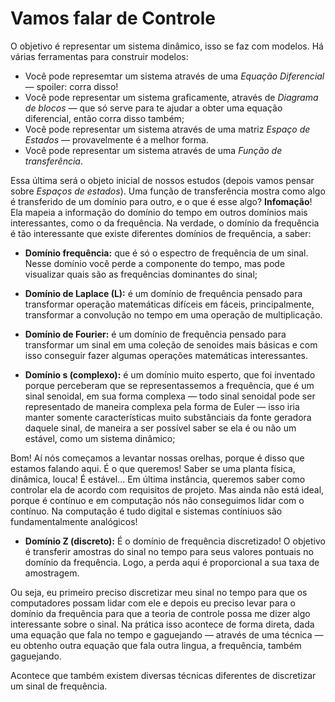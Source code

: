 
# Vamos falar de Controle

O objetivo é representar um sistema dinâmico, isso se faz com modelos. Há várias ferramentas para construir modelos:

- Você pode represemtar um sistema através de uma *Equação Diferencial* — spoiler: corra disso!
- Você pode representar um sistema graficamente, através de *Diagrama de blocos* — que só serve para te ajudar a obter uma equação diferencial, então corra disso também;
- Você pode representar um sistema através de uma matriz *Espaço de Estados* — provavelmente é a melhor forma.
- Você pode representar um sistema através de uma *Função de transferência*.


Essa última será o objeto inicial de nossos estudos (depois vamos pensar sobre *Espaços de estados*). Uma função de transferência mostra como algo é transferido de um domínio para outro, e o que é esse algo? **Infomação**! Ela mapeia a informação do domínio do tempo em outros domínios mais interessantes, como o da frequência. Na verdade, o domínio da frequência é tão interessante que existe diferentes domínios de frequência, a saber:

- **Domínio frequência:** que é só o espectro de frequência de um sinal. Nesse domínio você perde a componente do tempo, mas pode visualizar quais são as frequências dominantes do sinal;
  
- **Domínio de Laplace (L):** é um domínio de frequência pensado para transformar operação matemáticas difíceis em fáceis, principalmente, transformar a convolução no tempo em uma operação de multiplicação.
  
- **Domínio de Fourier:** é um domínio de frequência pensado para transformar um sinal em uma coleção de senoides mais básicas e com isso conseguir fazer algumas operações matemáticas interessantes.
  
- **Domínio s (complexo):** é um domínio muito esperto, que foi inventado porque perceberam que se representassemos a frequência, que é um sinal senoidal, em sua forma complexa — todo sinal senoidal pode ser representado de maneira complexa pela forma de Euler — isso iria manter somente características muito substânciais da fonte geradora daquele sinal, de maneira a ser possível saber se ela é ou não um estável, como um sistema dinâmico;

Bom! Aí nós começamos a levantar nossas orelhas, porque é disso que estamos falando aqui. É o que queremos! Saber se uma planta física, dinâmica, louca! É estável... Em última instância, queremos saber como controlar ela de acordo com requisitos de projeto. Mas ainda não está ideal, porque é contínuo e em computação nós não conseguimos lidar com o contínuo. Na computação é tudo digital e sistemas contíniuos são fundamentalmente analógicos!

- **Domínio Z (discreto):** É o domínio de frequência discretizado! O objetivo é transferir amostras do sinal no tempo para seus valores pontuais no domínio da frequência. Logo, a perda aqui é proporcional a sua taxa de amostragem.
  
Ou seja, eu primeiro preciso discretizar meu sinal no tempo para que os computadores possam lidar com ele e depois eu preciso levar para o domínio da frequência para que a teoria de controle possa me dizer algo interessante sobre o sinal. Na prática isso acontece de forma direta, dada uma equação que fala no tempo e gaguejando — através de uma técnica — eu obtenho outra equação que fala outra lingua, a frequência, também gaguejando. 

Acontece que também existem diversas técnicas diferentes de discretizar um sinal de frequência.
